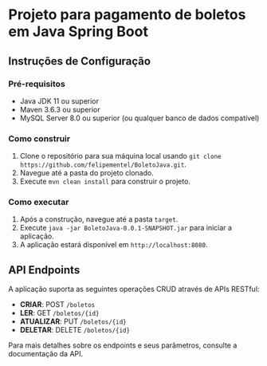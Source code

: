 # Projeto para pagamento de boletos em Java Spring Boot

## Instruções de Configuração

### Pré-requisitos

- Java JDK 11 ou superior
- Maven 3.6.3 ou superior
- MySQL Server 8.0 ou superior (ou qualquer banco de dados compatível)

### Como construir

1. Clone o repositório para sua máquina local usando `git clone https://github.com/felipementel/BoletoJava.git`.
2. Navegue até a pasta do projeto clonado.
3. Execute `mvn clean install` para construir o projeto.

### Como executar

1. Após a construção, navegue até a pasta `target`.
2. Execute `java -jar BoletoJava-0.0.1-SNAPSHOT.jar` para iniciar a aplicação.
3. A aplicação estará disponível em `http://localhost:8080`.

## API Endpoints

A aplicação suporta as seguintes operações CRUD através de APIs RESTful:

- **CRIAR**: POST `/boletos`
- **LER**: GET `/boletos/{id}`
- **ATUALIZAR**: PUT `/boletos/{id}`
- **DELETAR**: DELETE `/boletos/{id}`

Para mais detalhes sobre os endpoints e seus parâmetros, consulte a documentação da API.
